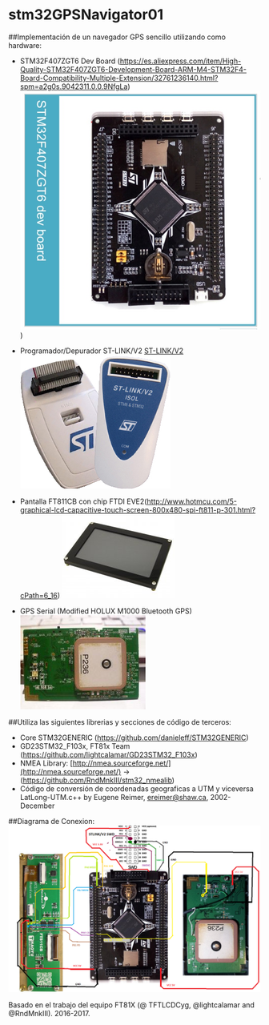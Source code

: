 # stm32GPSNavigator01

##Implementación de un navegador GPS sencillo utilizando como hardware:
- STM32F407ZGT6 Dev Board (https://es.aliexpress.com/item/High-Quality-STM32F407ZGT6-Development-Board-ARM-M4-STM32F4-Board-Compatibility-Multiple-Extension/32761236140.html?spm=a2g0s.9042311.0.0.9NfgLa)
![stm32f407zgt6](images/stm32f407zgt6.jpg?raw=true "STM32F407ZGT6"))

- Programador/Depurador ST-LINK/V2 [ST-LINK/V2](http://www.st.com/en/development-tools/st-link-v2.html)
![STLINKV2](images/stlinkv2.jpg?raw=true "ST-LINK/V2")

- Pantalla FT811CB con chip FTDI EVE2(http://www.hotmcu.com/5-graphical-lcd-capacitive-touch-screen-800x480-spi-ft811-p-301.html?cPath=6_16)
![FT811CB](images/ft811cb.jpg?raw=true "FT811 Eve2")

- GPS Serial \(Modified HOLUX M1000 Bluetooth GPS\) 
![Modified HOLUX M1000 Bluetooth GPS](images/holuxM1000.jpg?raw=true "Holux M1000")

##Utiliza las siguientes librerias y secciones de código de terceros:
* Core STM32GENERIC (https://github.com/danieleff/STM32GENERIC)
* GD23STM32_F103x,  FT81x Team (https://github.com/lightcalamar/GD23STM32_F103x)
* NMEA Library: [http://nmea.sourceforge.net/](http://nmea.sourceforge.net/) -> (https://github.com/RndMnkIII/stm32_nmealib)
* Código de conversión de coordenadas geograficas a UTM y viceversa LatLong-UTM.c++ by Eugene Reimer, ereimer@shaw.ca, 2002-December

##Diagrama de Conexion:
![CONEXION](images/CONEXIONADO.png?raw=true "CONEXION")

Basado en el trabajo del equipo FT81X \(@ TFTLCDCyg, @lightcalamar and @RndMnkIII\). 2016-2017.